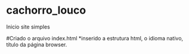 # cachorro_louco
Inicio site simples

#Criado o arquivo index.html
    *inserido a estrutura html, o idioma nativo, título da página browser.
